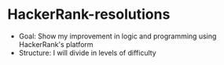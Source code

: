 # HackerRank-resolutions

- Goal: Show my improvement in logic and programming using HackerRank's platform <br>
- Structure: I will divide in levels of difficulty
